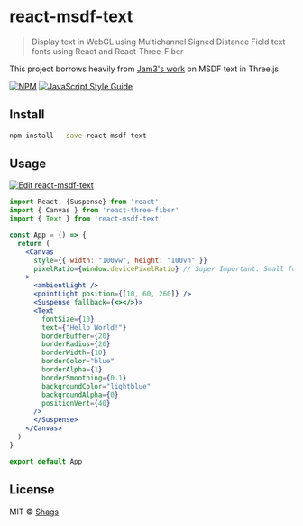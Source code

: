 # react-msdf-text

> Display text in WebGL using Multichannel Signed Distance Field text fonts using React and React-Three-Fiber

This project borrows heavily from [Jam3's work](https://github.com/Jam3/three-bmfont-text) on MSDF text in Three.js

[![NPM](https://img.shields.io/npm/v/react-msdf-text.svg)](https://www.npmjs.com/package/react-msdf-text) [![JavaScript Style Guide](https://img.shields.io/badge/code_style-standard-brightgreen.svg)](https://standardjs.com)

## Install

```bash
npm install --save react-msdf-text
```

## Usage
[![Edit react-msdf-text](https://codesandbox.io/static/img/play-codesandbox.svg)](https://codesandbox.io/s/react-msdf-text-sbmdd?fontsize=14&hidenavigation=1&theme=dark)

```jsx
import React, {Suspense} from 'react'
import { Canvas } from 'react-three-fiber'
import { Text } from 'react-msdf-text'

const App = () => {
  return (
    <Canvas
      style={{ width: "100vw", height: "100vh" }}
      pixelRatio={window.devicePixelRatio} // Super Important. Small fonts look bad without this.
    >
      <ambientLight />
      <pointLight position={[10, 60, 260]} />
      <Suspense fallback={<></>}>
      <Text
        fontSize={10}
        text={"Hello World!"}
        borderBuffer={20}
        borderRadius={20}
        borderWidth={10}
        borderColor="blue"
        borderAlpha={1}
        borderSmoothing={0.1}
        backgroundColor="lightblue"
        backgroundAlpha={0}
        positionVert={40}
      />
      </Suspense>
    </Canvas>
  )
}

export default App
```

## License

MIT © [Shags](https://github.com/Shags)
